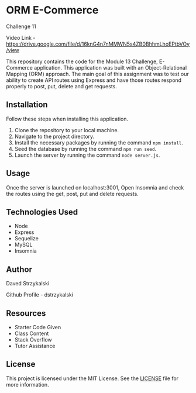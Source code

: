 
# ORM E-Commerce

Challenge 11

Video Link - <https://drive.google.com/file/d/16knG4n7nMMWN5s4ZB0BhhmLhoEPtbVOy/view>

This repository contains the code for the Module 13 Challenge, E-Commerce application. This application was built with an Object-Relational Mapping (ORM) approach. The main goal of this assignment was to test our ability to create API routes using Express and have those routes respond properly to post, put, delete and get requests.

## Installation

Follow these steps when installing this application.

1. Clone the repository to your local machine.
2. Navigate to the project directory.
3. Install the necessary packages by running the command `npm install`.
4. Seed the database by running the command `npm run seed`.
5. Launch the server by running the command `node server.js`.

## Usage

Once the server is launched on localhost:3001, Open Insomnia and check the routes using the get, post, put and delete requests.

## Technologies Used

- Node
- Express
- Sequelize
- MySQL
- Insomnia

## Author

Daved Strzykalski

Github Profile - dstrzykalski

## Resources

- Starter Code Given
- Class Content
- Stack Overflow
- Tutor Assistance

## License

This project is licensed under the MIT License. See the [LICENSE](LICENSE) file for more information.
